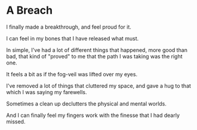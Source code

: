 # A Breach

I finally made a breakthrough, and feel proud for it.

I can feel in my bones that I have released what must.

In simple, I've had a lot of different things that happened, more good than bad,
that kind of "proved" to me that the path I was taking was the right one.

It feels a bit as if the fog-veil was lifted over my eyes.

I've removed a lot of things that cluttered my space,
and gave a hug to that which I was saying my farewells.

Sometimes a clean up declutters the physical and mental worlds.

And I can finally feel my fingers work with the finesse that I had dearly missed.